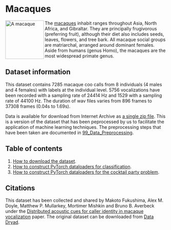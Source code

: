# Macaques

<img src="https://upload.wikimedia.org/wikipedia/commons/4/43/Bonnet_macaque_%28Macaca_radiata%29_Photograph_By_Shantanu_Kuveskar.jpg" alt="A macaque" width="120" align="left">

The [macaques](https://en.wikipedia.org/wiki/Macaque) inhabit ranges throughout Asia, North Africa, and Gibraltar. They are principally frugivorous (preferring fruit), although their diet also includes seeds, leaves, flowers, and tree bark. All macaque social groups are matriarchal, arranged around dominant females. Aside from humans (genus Homo), the macaques are the most widespread primate genus.

## Dataset information

This dataset contains 7285 macaque coo calls from 8 individuals (4 males and 4 females) with labels at the individual level. 5756 vocalizations have been recorded with a sampling rate of 24414 Hz and 1529 with a sampling rate of 44100 Hz. The duration of wav files varies from 896 frames to 37308 frames (0.04s to 1.69s).

Data is available for download from Internet Archive as [a single zip file](https://archive.org/details/macaque_coo_calls). This is a version of the dataset that has been peprocessed by us to facilitate the application of machine learning techniques. The preprocessing steps that have been taken are documented in [99_Data_Preprocessing](https://github.com/earthspecies/library/blob/main/macaques/99_Data_Preprocessing.ipynb).

## Table of contents

1. [How to download the dataset](https://github.com/earthspecies/library/blob/main/macaques/01_Download_Dataset.ipynb).
2. [How to construct PyTorch dataloaders for classification](https://github.com/earthspecies/library/blob/main/macaques/02_Create_PyTorch_DataLoaders.ipynb).
2. [How to construct PyTorch dataloaders for the cocktail party problem](https://github.com/earthspecies/library/blob/main/macaques/02_Create_PyTorch_DataLoaders.ipynb).

## Citations

This dataset has been collected and shared by Makoto Fukushima, Alex M. Doyle, Matthew
P. Mullarkey, Mortimer Mishkin and Bruno B. Averbeck under the [Distributed acoustic cues for caller identity in macaque vocalization](https://www.ncbi.nlm.nih.gov/pmc/articles/PMC4806230/) paper. The original dataset can be downloaded from [Data Dryad](https://datadryad.org/stash/dataset/doi:10.5061/dryad.7f4p9). 
